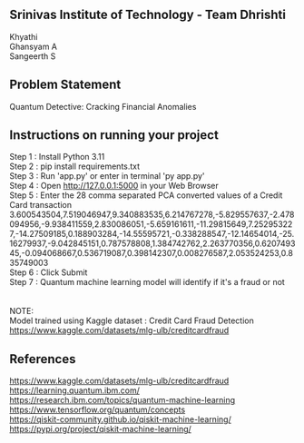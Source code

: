 ## Srinivas Institute of Technology - Team Dhrishti
Khyathi <br>
 Ghansyam A <br>
 Sangeerth S
## Problem Statement
Quantum Detective: Cracking Financial Anomalies

## Instructions on running your project
Step 1 : Install Python 3.11 <br>
Step 2 : pip install requirements.txt <br>
Step 3 : Run 'app.py' or enter in terminal 'py app.py'<br>
Step 4 : Open http://127.0.0.1:5000 in your Web Browser<br>
Step 5 : Enter the 28 comma separated PCA converted values of a Credit Card transaction<br>
3.600543504,7.519046947,9.340883535,6.214767278,-5.829557637,-2.478094956,-9.938411559,2.830086051,-5.659161611,-11.29815649,7.252953227,-14.27509185,0.188903284,-14.55595721,-0.338288547,-12.14654014,-25.16279937,-9.042845151,0.787578808,1.384742762,2.263770356,0.620749345,-0.094068667,0.536719087,0.398142307,0.008276587,2.053524253,0.835749003<br>
Step 6 : Click Submit<br>
Step 7 : Quantum machine learning model will identify if it's a fraud or not<br>
<br><br>
NOTE:<br>
Model trained using Kaggle dataset : Credit Card Fraud Detection<br>
https://www.kaggle.com/datasets/mlg-ulb/creditcardfraud
<br>
## References
https://www.kaggle.com/datasets/mlg-ulb/creditcardfraud<br>
https://learning.quantum.ibm.com/<br>
https://research.ibm.com/topics/quantum-machine-learning<br>
https://www.tensorflow.org/quantum/concepts<br>
https://qiskit-community.github.io/qiskit-machine-learning/<br>
https://pypi.org/project/qiskit-machine-learning/
